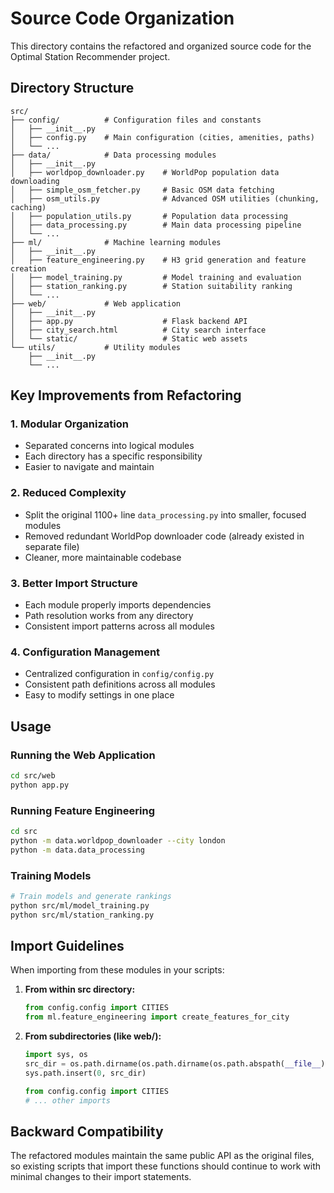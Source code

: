 # Source Code Organization

This directory contains the refactored and organized source code for the Optimal Station Recommender project.

## Directory Structure

```
src/
├── config/          # Configuration files and constants
│   ├── __init__.py
│   ├── config.py    # Main configuration (cities, amenities, paths)
│   └── ...
├── data/            # Data processing modules
│   ├── __init__.py
│   ├── worldpop_downloader.py    # WorldPop population data downloading
│   ├── simple_osm_fetcher.py     # Basic OSM data fetching
│   ├── osm_utils.py              # Advanced OSM utilities (chunking, caching)
│   ├── population_utils.py       # Population data processing
│   ├── data_processing.py        # Main data processing pipeline
│   └── ...
├── ml/              # Machine learning modules
│   ├── __init__.py
│   ├── feature_engineering.py    # H3 grid generation and feature creation
│   ├── model_training.py         # Model training and evaluation
│   ├── station_ranking.py        # Station suitability ranking
│   └── ...
├── web/             # Web application
│   ├── __init__.py
│   ├── app.py                    # Flask backend API
│   ├── city_search.html          # City search interface
│   └── static/                   # Static web assets
└── utils/           # Utility modules
    ├── __init__.py
    └── ...
```

## Key Improvements from Refactoring

### 1. **Modular Organization**
- Separated concerns into logical modules
- Each directory has a specific responsibility
- Easier to navigate and maintain

### 2. **Reduced Complexity**
- Split the original 1100+ line `data_processing.py` into smaller, focused modules
- Removed redundant WorldPop downloader code (already existed in separate file)
- Cleaner, more maintainable codebase

### 3. **Better Import Structure**
- Each module properly imports dependencies
- Path resolution works from any directory
- Consistent import patterns across all modules

### 4. **Configuration Management**
- Centralized configuration in `config/config.py`
- Consistent path definitions across all modules
- Easy to modify settings in one place

## Usage

### Running the Web Application
```bash
cd src/web
python app.py
```

### Running Feature Engineering
```bash
cd src
python -m data.worldpop_downloader --city london
python -m data.data_processing
```

### Training Models
```bash
# Train models and generate rankings
python src/ml/model_training.py
python src/ml/station_ranking.py
```

## Import Guidelines

When importing from these modules in your scripts:

1. **From within src directory:**
   ```python
   from config.config import CITIES
   from ml.feature_engineering import create_features_for_city
   ```

2. **From subdirectories (like web/):**
   ```python
   import sys, os
   src_dir = os.path.dirname(os.path.dirname(os.path.abspath(__file__)))
   sys.path.insert(0, src_dir)
   
   from config.config import CITIES
   # ... other imports
   ```

## Backward Compatibility

The refactored modules maintain the same public API as the original files, so existing scripts that import these functions should continue to work with minimal changes to their import statements.
